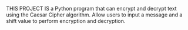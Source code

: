 THIS PROJECT IS a Python program that can encrypt and decrypt text using the Caesar Cipher algorithm. Allow users to input a message and a shift value to perform encryption and decryption.
